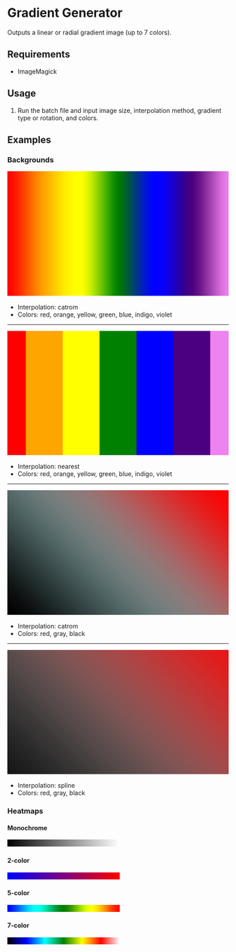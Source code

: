 # Gradient Generator

Outputs a linear or radial gradient image (up to 7 colors).

## Requirements

* ImageMagick

## Usage

1. Run the batch file and input image size, interpolation method, gradient type or rotation, and colors.

## Examples

### Backgrounds

![gradient_red-orange-yellow-green-blue-indigo-violet_catrom](/gradient-generator/images/gradient_red-orange-yellow-green-blue-indigo-violet_1920x1080_catrom.jpg)
* Interpolation: catrom
* Colors: red, orange, yellow, green, blue, indigo, violet

---

![gradient_red-orange-yellow-green-blue-indigo-violet_spline](/gradient-generator/images/gradient_red-orange-yellow-green-blue-indigo-violet_1920x1080_nearest.jpg)
* Interpolation: nearest
* Colors: red, orange, yellow, green, blue, indigo, violet

---

![gradient_linear_red-gray-black_catrom](/gradient-generator/images/gradient_linear_red-gray-black_1920x1080_catrom.jpg)
* Interpolation: catrom
* Colors: red, gray, black

---

![gradient_linear_red-gray-black_spline](/gradient-generator/images/gradient_linear_red-gray-black_1920x1080_spline.jpg)
* Interpolation: spline
* Colors: red, gray, black

### Heatmaps

#### Monochrome

![monochrome heatmap](/gradient-generator/images/gradient_linear_black-white_256x16.jpg)

#### 2-color

![2-color heatmap](/gradient-generator/images/gradient_linear_blue-red_256x16.jpg)

#### 5-color

![5-color heatmap](/gradient-generator/images/gradient_linear_blue-cyan-green-yellow-red_256x16.jpg)

#### 7-color

![7-color heatmap](/gradient-generator/images/gradient_linear_black-blue-cyan-green-yellow-red-white_256x16.jpg)